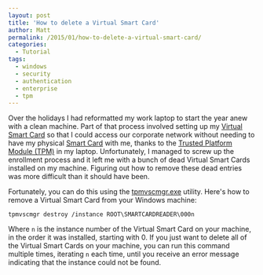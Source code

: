 ```yaml
---
layout: post
title: 'How to delete a Virtual Smart Card'
author: Matt
permalink: /2015/01/how-to-delete-a-virtual-smart-card/
categories:
  - Tutorial
tags:
  - windows
  - security
  - authentication
  - enterprise
  - tpm
---
```


Over the holidays I had reformatted my work laptop to start the year anew with a clean machine. Part of that process involved setting up my [Virtual Smart Card][1] so that I could access our corporate network without needing to have my physical [Smart Card][2] with me, thanks to the [Trusted Platform Module (TPM)][3] in my laptop. Unfortunately, I managed to screw up the enrollment process and it left me with a bunch of dead Virtual Smart Cards installed on my machine. Figuring out how to remove these dead entries was more difficult than it should have been.

Fortunately, you can do this using the [tpmvscmgr.exe][4] utility. Here's how to remove a Virtual Smart Card from your Windows machine:

```
tpmvscmgr destroy /instance ROOT\SMARTCARDREADER\000n
```

Where `n` is the instance number of the Virtual Smart Card on your machine, in the order it was installed, starting with 0. If you just want to delete all of the Virtual Smart Cards on your machine, you can run this command multiple times, iterating `n` each time, until you receive an error message indicating that the instance could not be found.

 [1]: https://technet.microsoft.com/en-us/library/dn593708.aspx
 [2]: http://en.wikipedia.org/wiki/Smart_card
 [3]: http://en.wikipedia.org/wiki/Trusted_Platform_Module
 [4]: https://technet.microsoft.com/en-us/Library/dn593707.aspx
